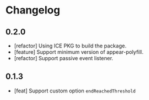# Changelog

## 0.2.0

- [refactor] Using ICE PKG to build the package.
- [feature] Support minimum version of appear-polyfill.
- [refactor] Support passive event listener.
## 0.1.3

- [feat] Support custom option `endReachedThreshold`